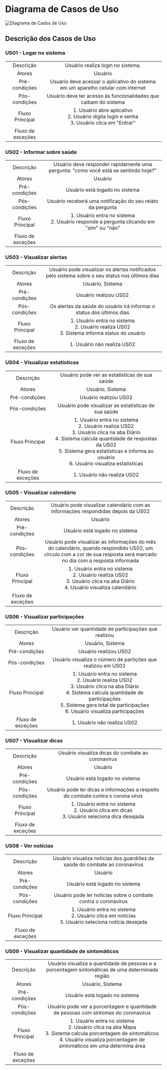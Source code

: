 # Diagrama de Casos de Uso

![Diagrama de Cados de Uso](https://i.ibb.co/DkSXQnN/casos.png)

## Descrição dos Casos de Uso

### US01 - Logar no sistema
|                 |                                                                                  |
|:---------------:|:--------------------------------------------------------------------------------:|
|    Descrição    |                        Usuário realiza login no sistema.                         |
|     Atores      |                                     Usuário                                      |
|  Pré-condições  | Usuário deve acessar o aplicativo do sistema em um aparelho celular com internet |
|  Pós-condições  |       Usuário deve ter acesso às funcionalidades que caibam do sistema        |
| Fluxo Principal | 1. Usuário abre aplicativo <br> 2. Usuário digita login e senha <br> 3. Usuário clica em "Entrar"|
|Fluxo de exceções||

### US02 - Informar sobre saúde
|||
|:--:|:--:|
|Descrição| Usuário deve responder rapidamente uma pergunta: "como você está se sentindo hoje?"|
|     Atores      |                                   Usuário |
|Pré-condições| Usuário está logado no sistema|
|Pós-condições| Usuário receberá uma notificação do seu relato da pergunta|
|Fluxo Principal| 1. Usuário entra no sistema <br> 2. Usuário responde a pergunta clicando em "sim" ou  "não"|
|Fluxo de exceções||

### US03 - Visualizar alertas
|||
|:--:|:--:|
|Descrição| Usuário pode visualizar os alertas notificados pelo sistema sobre o seu status nos últimos dias|
|     Atores      |                                   Usuário, Sistema|
|Pré-condições| Usuário realizou US02 |
|Pós-condições| Os alertas da saúde do usuário irá informar o status dos últimos dias|
|Fluxo Principal|1. Usuário entra no sistema <br> 2. Usuário realiza US02 <br> 3. Sistema informa status do usuário|
|Fluxo de exceções|1. Usuário não realiza US02|

### US04 - Visualizar estatísticas
|||
|:--:|:--:|
|Descrição|Usuário pode ver as estatísticas de sua saúde|
|     Atores      |                                   Usuário, Sistema |
|Pré-condições| Usuário realizou US02|
|Pós-condições|Usuário pode visualizar as estatísticas de sua saúde|
|Fluxo Principal|1. Usuário entra no sistema <br> 2. Usuário realiza US02 <br> 3. Usuário clica na aba Diário <br> 4. Sistema calcula quantidade de respostas da US02 <BR> 5. Sistema gera estatísticas e informa ao usuário <br> 6. Usuário visualiza estatísticas|
|Fluxo de exceções|1. Usuário não realiza US02|

### US05 - Visualizar calendário

|||
|:--:|:--:|
|Descrição|Usuário pode visualizar calendário com as informações respondidas depois da US02 |
|     Atores      |                                   Usuário |
|Pré-condições|Usuário está logado no sistema|
|Pós-condições|Usuário pode visualizar as informações do mês do calendário, quando respondido US02, um círculo com a cor de sua resposta será marcado no dia com a resposta informada|
|Fluxo Principal|1. Usuário entra no sistema <br> 2. Usuário realiza US02 <br> 3. Usuário clica na aba Diário <br> 4. Usuário visualiza calendário|
|Fluxo de exceções||

### US06 - Visualizar participações
|||
|:--:|:--:|
|Descrição|Usuário ver quantidade de participações que realizou|
|     Atores   | Usuário, Sistema |
|Pré-condições|Usuário realizou US02|
|Pós-condições|Usuário visualiza o número de partições que realizou em US02|
|Fluxo Principal|1. Usuário entra no sistema <br> 2. Usuário realiza US02 <br> 3. Usuário clica na aba Diário <br> 4. Sistema calcula quantidade de participações <BR> 5. Sistema gera total de participações <br> 6. Usuário visualiza participações|
|Fluxo de exceções|1. Usuário não realiza US02|

### US07 - Visualizar dicas
|||
|:--:|:--:|
|Descrição|Usuário visualiza dicas do combate ao coronavírus|
|     Atores      | Usuário |
|Pré-condições|Usuário está logado no sistema|
|Pós-condições|Usuário pode ler dicas e informações a respeito do combate contra o corona vírus|
|Fluxo Principal|1. Usuário entra no sistema <br> 2. Usuário clica em dicas <br> 3. Usuário seleciona dica desejada |
|Fluxo de exceções||

### US08 - Ver notícias
|||
|:--:|:--:|
|Descrição|Usuário visualiza notícias dos guardiões da saúde do combate ao coronavírus|
|     Atores      | Usuário |
|Pré-condições|Usuário está logado no sistema|
|Pós-condições|Usuário pode ler notícias sobre o combate contra o coronavírus|
|Fluxo Principal|1. Usuário entra no sistema <br> 2. Usuário clica em notícias <br> 3. Usuário seleciona notícia desejada|
|Fluxo de exceções||


### US09 - Visualizar quantidade de sintomáticos
|||
|:--:|:--:|
|Descrição|Usuário visualiza a quantidade de pessoas e a porcentagem sintomáticas de uma determinada região|
|     Atores      |  Usuário, Sistema |
|Pré-condições|Usuário está logado no sistema|
|Pós-condições|Usuário pode ver a porcentagem e quantidade de pessoas com sintomas do coronavírus|
|Fluxo Principal|1. Usuário entra no sistema <br> 2. Usuário clica na aba Mapa <br> 3. Sistema calcula porcentagem de sintomáticos <BR> 4. Usuário visualiza porcentagem de sintomáticos em uma determina área|
|Fluxo de exceções||
